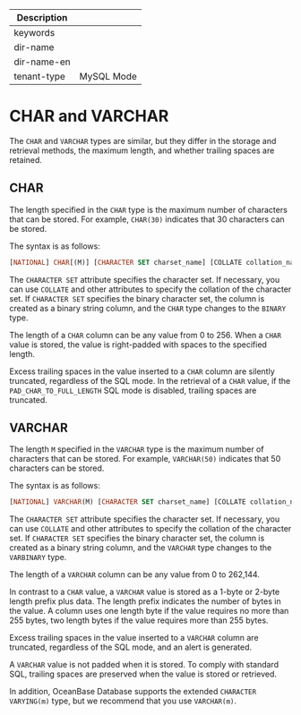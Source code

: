 | Description   |                 |
|---------------|-----------------|
| keywords      |                 |
| dir-name      |                 |
| dir-name-en   |                 |
| tenant-type   | MySQL Mode      |

# CHAR and VARCHAR


The `CHAR` and `VARCHAR` types are similar, but they differ in the storage and retrieval methods, the maximum length, and whether trailing spaces are retained.

## CHAR


The length specified in the `CHAR` type is the maximum number of characters that can be stored. For example, `CHAR(30)` indicates that 30 characters can be stored.

The syntax is as follows:

```sql
[NATIONAL] CHAR[(M)] [CHARACTER SET charset_name] [COLLATE collation_name]
```

The `CHARACTER SET` attribute specifies the character set. If necessary, you can use `COLLATE` and other attributes to specify the collation of the character set. If `CHARACTER SET` specifies the binary character set, the column is created as a binary string column, and the `CHAR` type changes to the `BINARY` type.

The length of a `CHAR` column can be any value from 0 to 256. When a `CHAR` value is stored, the value is right-padded with spaces to the specified length.

Excess trailing spaces in the value inserted to a `CHAR` column are silently truncated, regardless of the SQL mode. In the retrieval of a `CHAR` value, if the `PAD_CHAR_TO_FULL_LENGTH` SQL mode is disabled, trailing spaces are truncated.

## VARCHAR

The length `M` specified in the `VARCHAR` type is the maximum number of characters that can be stored. For example, `VARCHAR(50)` indicates that 50 characters can be stored.

The syntax is as follows:

```sql
[NATIONAL] VARCHAR(M) [CHARACTER SET charset_name] [COLLATE collation_name]
```

The `CHARACTER SET` attribute specifies the character set. If necessary, you can use `COLLATE` and other attributes to specify the collation of the character set. If `CHARACTER SET` specifies the binary character set, the column is created as a binary string column, and the `VARCHAR` type changes to the `VARBINARY` type.

The length of a `VARCHAR` column can be any value from 0 to 262,144.

In contrast to a `CHAR` value, a `VARCHAR` value is stored as a 1-byte or 2-byte length prefix plus data. The length prefix indicates the number of bytes in the value. A column uses one length byte if the value requires no more than 255 bytes, two length bytes if the value requires more than 255 bytes.

Excess trailing spaces in the value inserted to a `VARCHAR` column are truncated, regardless of the SQL mode, and an alert is generated.

A `VARCHAR` value is not padded when it is stored. To comply with standard SQL, trailing spaces are preserved when the value is stored or retrieved.

In addition, OceanBase Database supports the extended `CHARACTER VARYING(m)` type, but we recommend that you use `VARCHAR(m)`.
